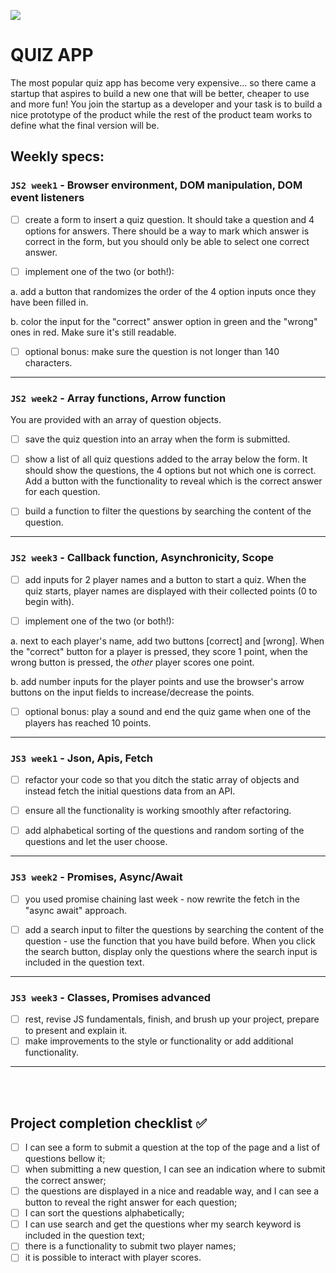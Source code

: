 ![](https://media.giphy.com/media/y1JYvLe9fFfpK/giphy.gif)

# QUIZ APP

The most popular quiz app has become very expensive... so there came a startup that aspires to build a new one that will be better, cheaper to use and more fun!
You join the startup as a developer and your task is to build a nice prototype of the product while the rest of the product team works to define what the final version will be.

## Weekly specs:

### `JS2 week1` - Browser environment, DOM manipulation, DOM event listeners

- [ ] create a form to insert a quiz question. It should take a question and 4 options for answers. There should be a way to mark which answer is correct in the form, but you should only be able to select one correct answer.

- [ ] implement one of the two (or both!):

a. add a button that randomizes the order of the 4 option inputs once they have been filled in.

b. color the input for the "correct" answer option in green and the "wrong" ones in red. Make sure it's still readable.

- [ ] optional bonus: make sure the question is not longer than 140 characters.

---

### `JS2 week2` - Array functions, Arrow function

You are provided with an array of question objects.

- [ ] save the quiz question into an array when the form is submitted.

- [ ] show a list of all quiz questions added to the array below the form. It should show the questions, the 4 options but not which one is correct. Add a button with the functionality to reveal which is the correct answer for each question.

- [ ] build a function to filter the questions by searching the content of the question.

---

### `JS2 week3` - Callback function, Asynchronicity, Scope

- [ ] add inputs for 2 player names and a button to start a quiz. When the quiz starts, player names are displayed with their collected points (0 to begin with).

- [ ] implement one of the two (or both!):

a. next to each player's name, add two buttons [correct] and [wrong]. When the "correct" button for a player is pressed, they score 1 point, when the wrong button is pressed, the _other_ player scores one point.

b. add number inputs for the player points and use the browser's arrow buttons on the input fields to increase/decrease the points.

- [ ] optional bonus: play a sound and end the quiz game when one of the players has reached 10 points.

---

### `JS3 week1` - Json, Apis, Fetch

- [ ] refactor your code so that you ditch the static array of objects and instead fetch the initial questions data from an API.

- [ ] ensure all the functionality is working smoothly after refactoring.

- [ ] add alphabetical sorting of the questions and random sorting of the questions and let the user choose.

---

### `JS3 week2` - Promises, Async/Await

- [ ] you used promise chaining last week - now rewrite the fetch in the "async await" approach.

- [ ] add a search input to filter the questions by searching the content of the question - use the function that you have build before. When you click the search button, display only the questions where the search input is included in the question text.

---

### `JS3 week3` - Classes, Promises advanced

- [ ] rest, revise JS fundamentals, finish, and brush up your project, prepare to present and explain it.
- [ ] make improvements to the style or functionality or add additional functionality.

---

<br/>
<br/>

## Project completion checklist ✅

- [ ] I can see a form to submit a question at the top of the page and a list of questions bellow it;
- [ ] when submitting a new question, I can see an indication where to submit the correct answer;
- [ ] the questions are displayed in a nice and readable way, and I can see a button to reveal the right answer for each question;
- [ ] I can sort the questions alphabetically;
- [ ] I can use search and get the questions wher my search keyword is included in the question text;
- [ ] there is a functionality to submit two player names;
- [ ] it is possible to interact with player scores.
